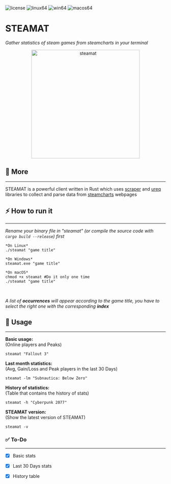 ![license](https://img.shields.io/badge/license-GPLv3-brightgreen)
![linux64](https://img.shields.io/badge/linux-release64-orange)
![win64](https://img.shields.io/badge/windows-release64-informational)
![macos64](https://img.shields.io/badge/macOS-release64-magenta)
# STEAMAT

*Gather statistics of steam games from steamcharts in your terminal*

<p align="center"><img src="https://i.ibb.co/s2fvvHL/steamat.png" alt="steamat" width="340"></p>

## 📌 More 
<hr>

STEAMAT is a powerful client written in Rust which uses [scraper](https://github.com/causal-agent/scraper) and [ureq](https://github.com/algesten/ureq) libraries to collect and parse data from [steamcharts](https://steamcharts.com/) webpages
<br>

## ⚡️ How to run it
<hr>

*Rename your binary file in "steamat" (or compile the source code with `cargo build --release`) first*

```
*On Linux*
./steamat "game title"

*On Windows*
steamat.exe "game title"

*On macOS*
chmod +x steamat #Do it only one time
./steamat "game title"
```
<br>

*A list of **occurrences** will appear according to the game title, you have to select the right one with the corresponding **index***

## 📖 Usage
<hr>
<b>Basic usage:</b> <br> 
(Online players and Peaks)

`steamat "Fallout 3"`

<b>Last month statistics:</b> <br>
(Avg, Gain/Loss and Peak players in the last 30 Days)

`steamat -lm "Subnautica: Below Zero"`

<b>History of statistics:</b> <br>
(Table that contains the history of stats)

`steamat -h "Cyberpunk 2077"`

<b>STEAMAT version:</b> <br>
(Show the latest version of STEAMAT)

`steamat -v`

### ✅ To-Do
<hr>

- [x] Basic stats
- [x] Last 30 Days stats
- [x] History table

